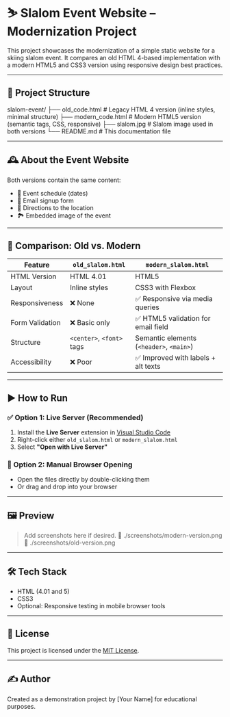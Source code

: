 # ⛷️ Slalom Event Website – Modernization Project

This project showcases the modernization of a simple static website for a skiing slalom event. It compares an old HTML 4-based implementation with a modern HTML5 and CSS3 version using responsive design best practices.

---

## 📁 Project Structure
slalom-event/
├── old_code.html # Legacy HTML 4 version (inline styles, minimal structure)
├── modern_code.html # Modern HTML5 version (semantic tags, CSS, responsive)
├── slalom.jpg # Slalom image used in both versions
└── README.md # This documentation file


---

## 🕰️ About the Event Website

Both versions contain the same content:
- 📅 Event schedule (dates)
- 📩 Email signup form
- 🧭 Directions to the location
- 🏞️ Embedded image of the event

---

## 🔁 Comparison: Old vs. Modern

| Feature            | `old_slalom.html`           | `modern_slalom.html`                    |
|--------------------|------------------------------|------------------------------------------|
| HTML Version       | HTML 4.01                    | HTML5                                     |
| Layout             | Inline styles                | CSS3 with Flexbox                        |
| Responsiveness     | ❌ None                      | ✅ Responsive via media queries          |
| Form Validation    | ❌ Basic only                | ✅ HTML5 validation for email field      |
| Structure          | `<center>`, `<font>` tags    | Semantic elements (`<header>`, `<main>`) |
| Accessibility      | ❌ Poor                      | ✅ Improved with labels + alt texts      |

---

## ▶️ How to Run

### ✅ Option 1: Live Server (Recommended)
1. Install the **Live Server** extension in [Visual Studio Code](https://code.visualstudio.com/)
2. Right-click either `old_slalom.html` or `modern_slalom.html`
3. Select **"Open with Live Server"**

### 🧪 Option 2: Manual Browser Opening
- Open the files directly by double-clicking them
- Or drag and drop into your browser

---

## 🖼️ Preview

> Add screenshots here if desired.
📸 ./screenshots/modern-version.png
📸 ./screenshots/old-version.png

---

## 🛠️ Tech Stack

- HTML (4.01 and 5)
- CSS3
- Optional: Responsive testing in mobile browser tools

---

## 📄 License

This project is licensed under the [MIT License](LICENSE).

---

## ✍️ Author

Created as a demonstration project by [Your Name] for educational purposes.



